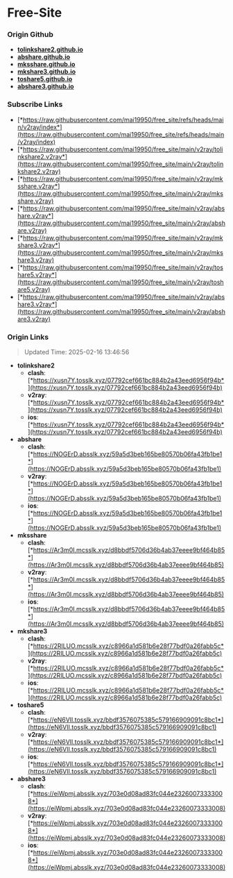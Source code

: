 # Free-Site

### Origin Github

- [**tolinkshare2.github.io**](https://github.com/tolinkshare2/tolinkshare2.github.io)
- [**abshare.github.io**](https://github.com/abshare/abshare.github.io)
- [**mksshare.github.io**](https://github.com/mksshare/mksshare.github.io)
- [**mkshare3.github.io**](https://github.com/mkshare3/mkshare3.github.io)
- [**toshare5.github.io**](https://github.com/toshare5/toshare5.github.io)
- [**abshare3.github.io**](https://github.com/abshare3/abshare3.github.io)

### Subscribe Links

- [*https://raw.githubusercontent.com/mai19950/free_site/refs/heads/main/v2ray/index*](https://raw.githubusercontent.com/mai19950/free_site/refs/heads/main/v2ray/index)
- [*https://raw.githubusercontent.com/mai19950/free_site/main/v2ray/tolinkshare2.v2ray*](https://raw.githubusercontent.com/mai19950/free_site/main/v2ray/tolinkshare2.v2ray)
- [*https://raw.githubusercontent.com/mai19950/free_site/main/v2ray/mksshare.v2ray*](https://raw.githubusercontent.com/mai19950/free_site/main/v2ray/mksshare.v2ray)
- [*https://raw.githubusercontent.com/mai19950/free_site/main/v2ray/abshare.v2ray*](https://raw.githubusercontent.com/mai19950/free_site/main/v2ray/abshare.v2ray)
- [*https://raw.githubusercontent.com/mai19950/free_site/main/v2ray/mkshare3.v2ray*](https://raw.githubusercontent.com/mai19950/free_site/main/v2ray/mkshare3.v2ray)
- [*https://raw.githubusercontent.com/mai19950/free_site/main/v2ray/toshare5.v2ray*](https://raw.githubusercontent.com/mai19950/free_site/main/v2ray/toshare5.v2ray)
- [*https://raw.githubusercontent.com/mai19950/free_site/main/v2ray/abshare3.v2ray*](https://raw.githubusercontent.com/mai19950/free_site/main/v2ray/abshare3.v2ray)

### Origin Links

> Updated Time: 2025-02-16 13:46:56

- **tolinkshare2**
  - **clash**: [*https://xusn7Y.tosslk.xyz/07792cef661bc884b2a43eed6956f94b*](https://xusn7Y.tosslk.xyz/07792cef661bc884b2a43eed6956f94b)
  - **v2ray**: [*https://xusn7Y.tosslk.xyz/07792cef661bc884b2a43eed6956f94b*](https://xusn7Y.tosslk.xyz/07792cef661bc884b2a43eed6956f94b)
  - **ios**: [*https://xusn7Y.tosslk.xyz/07792cef661bc884b2a43eed6956f94b*](https://xusn7Y.tosslk.xyz/07792cef661bc884b2a43eed6956f94b)
- **abshare**
  - **clash**: [*https://NOGErD.absslk.xyz/59a5d3beb165be80570b06fa43fb1be1*](https://NOGErD.absslk.xyz/59a5d3beb165be80570b06fa43fb1be1)
  - **v2ray**: [*https://NOGErD.absslk.xyz/59a5d3beb165be80570b06fa43fb1be1*](https://NOGErD.absslk.xyz/59a5d3beb165be80570b06fa43fb1be1)
  - **ios**: [*https://NOGErD.absslk.xyz/59a5d3beb165be80570b06fa43fb1be1*](https://NOGErD.absslk.xyz/59a5d3beb165be80570b06fa43fb1be1)
- **mksshare**
  - **clash**: [*https://Ar3m0I.mcsslk.xyz/d8bbdf5706d36b4ab37eeee9bf464b85*](https://Ar3m0I.mcsslk.xyz/d8bbdf5706d36b4ab37eeee9bf464b85)
  - **v2ray**: [*https://Ar3m0I.mcsslk.xyz/d8bbdf5706d36b4ab37eeee9bf464b85*](https://Ar3m0I.mcsslk.xyz/d8bbdf5706d36b4ab37eeee9bf464b85)
  - **ios**: [*https://Ar3m0I.mcsslk.xyz/d8bbdf5706d36b4ab37eeee9bf464b85*](https://Ar3m0I.mcsslk.xyz/d8bbdf5706d36b4ab37eeee9bf464b85)
- **mkshare3**
  - **clash**: [*https://2RlLUO.mcsslk.xyz/c8966a1d581b6e28f77bdf0a26fabb5c*](https://2RlLUO.mcsslk.xyz/c8966a1d581b6e28f77bdf0a26fabb5c)
  - **v2ray**: [*https://2RlLUO.mcsslk.xyz/c8966a1d581b6e28f77bdf0a26fabb5c*](https://2RlLUO.mcsslk.xyz/c8966a1d581b6e28f77bdf0a26fabb5c)
  - **ios**: [*https://2RlLUO.mcsslk.xyz/c8966a1d581b6e28f77bdf0a26fabb5c*](https://2RlLUO.mcsslk.xyz/c8966a1d581b6e28f77bdf0a26fabb5c)
- **toshare5**
  - **clash**: [*https://eN6VIl.tosslk.xyz/bbdf3576075385c579166909091c8bc1*](https://eN6VIl.tosslk.xyz/bbdf3576075385c579166909091c8bc1)
  - **v2ray**: [*https://eN6VIl.tosslk.xyz/bbdf3576075385c579166909091c8bc1*](https://eN6VIl.tosslk.xyz/bbdf3576075385c579166909091c8bc1)
  - **ios**: [*https://eN6VIl.tosslk.xyz/bbdf3576075385c579166909091c8bc1*](https://eN6VIl.tosslk.xyz/bbdf3576075385c579166909091c8bc1)
- **abshare3**
  - **clash**: [*https://eiWpmj.absslk.xyz/703e0d08ad83fc044e23260073333008*](https://eiWpmj.absslk.xyz/703e0d08ad83fc044e23260073333008)
  - **v2ray**: [*https://eiWpmj.absslk.xyz/703e0d08ad83fc044e23260073333008*](https://eiWpmj.absslk.xyz/703e0d08ad83fc044e23260073333008)
  - **ios**: [*https://eiWpmj.absslk.xyz/703e0d08ad83fc044e23260073333008*](https://eiWpmj.absslk.xyz/703e0d08ad83fc044e23260073333008)
